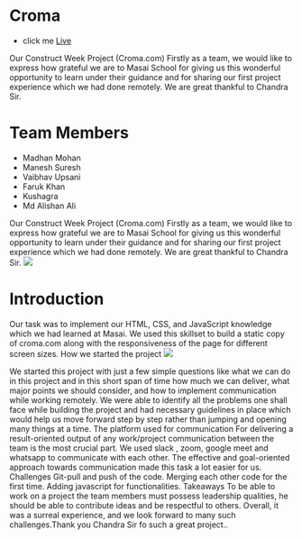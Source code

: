 # Croma  
- click me [Live]

Our Construct Week Project (Croma.com) 
Firstly as a team, we would like to express how grateful we are to Masai School for giving us this wonderful opportunity to learn under their guidance and for sharing our first project experience which we had done remotely. We are great thankful to Chandra Sir.

# Team Members
- Madhan Mohan
- Manesh Suresh
- Vaibhav Upsani
- Faruk Khan
- Kushagra
- Md Alishan Ali


Our Construct Week Project (Croma.com)
Firstly as a team, we would like to express how grateful we are to Masai School for giving us this wonderful opportunity to learn under their guidance and for sharing our first project experience which we had done remotely. We are great thankful to Chandra Sir.
<img src="https://miro.medium.com/max/875/1*eDMWnceWOPcc_aHArGwJOg.png"/>



# Introduction
Our task was to implement our HTML, CSS, and JavaScript knowledge which we had learned at Masai. We used this skillset to build a static copy of croma.com along with the responsiveness of the page for different screen sizes.
How we started the project
<img src="https://miro.medium.com/max/875/1*XI3CIMKg7XZUdz_SwTqO7g.png"/>

We started this project with just a few simple questions like what we can do in this project and in this short span of time how much we can deliver, what major points we should consider, and how to implement communication while working remotely. We were able to identify all the problems one shall face while building the project and had necessary guidelines in place which would help us move forward step by step rather than jumping and opening many things at a time.
The platform used for communication
For delivering a result-oriented output of any work/project communication between the team is the most crucial part. We used slack , zoom, google meet and whatsapp to communicate with each other. The effective and goal-oriented approach towards communication made this task a lot easier for us.
Challenges
Git-pull and push of the code.
Merging each other code for the first time.
Adding javascript for functionalities.
Takeaways
To be able to work on a project the team members must possess leadership qualities, he should be able to contribute ideas and be respectful to others.
Overall, it was a surreal experience, and we look forward to many such challenges.Thank you Chandra Sir fo such a great project..

[Live]:https://dazzling-ardinghelli-bb8d54.netlify.app/
